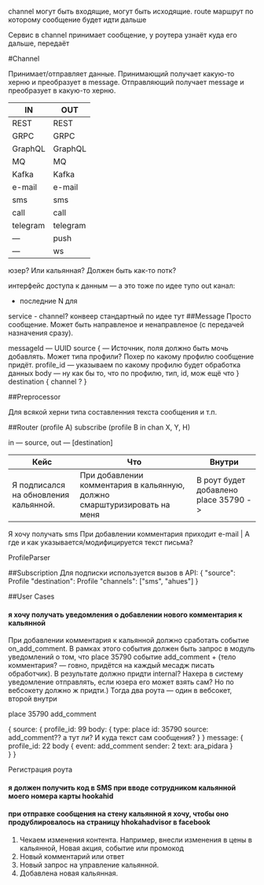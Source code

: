 channel могут быть входящие, могут быть исходящие.
route маршрут по которому сообщение будет идти дальше

Сервис в channel принимает сообщение, 
у роутера узнаёт куда его дальше, передаёт

#Channel

Принимает/отправляет данные.
Принимающий получает какую-то херню и преобразует в message.
Отправляющий получает message и преобразует в какую-то херню.

IN  | OUT
--- | ---
REST | REST
GRPC |  GRPC
GraphQL |GraphQL
MQ |MQ
Kafka |Kafka
e-mail | e-mail
sms |  sms
call | call
telegram | telegram
 — | push
  —| ws


юзер? Или кальянная? Должен быть как-то потк?

интерфейс доступа к данным — а это тоже по идее тупо out канал:
-   последние N для 

service  -  channel? конвеер  стандартный по идее тут
##Message
Просто сообщение.
Может быть направленое и ненаправленое (с передачей назначения сразу).

messageId —  UUID
source { — Источник, поля должно быть мочь добавлять. Может типа профили? Похер по какому профилю сообщение придёт.
    profile_id — указываем по какому профилю будет обработка данных
    body — ну  как бы то, что по профилю, тип, id, мож ещё что
}
destination {
    channel ?
}

##Preprocessor

Для всякой херни типа составленния текста сообщения и т.п.

##Router
(profile A) subscribe (profile B in chan X, Y, H)

in — source, out — [destination]

Кейс  | Что | Внутри
--- | --- | ---
Я подписался на обновления кальянной.  | При добавлении комментария в кальянную, должно смарштуризировать на меня | В роут будет добавлено place 35790 -> 
Я хочу получать sms
При добавлении комментария  приходит e-mail | А где и как указывается/модифицируется текст письма?

ProfileParser

##Subscription
Для подписки используется вызов в API:
{
  "source": Profile
  "destination": Profile
  "channels": ["sms", "ahues"]
}



##User Cases
#### я хочу получать уведомления о добавлении нового комментария к кальянной
При добавлении комментария к кальянной должно сработать событие on_add_comment. 
В рамках этого события должен быть запрос в модуль уведомлений о том, что place 35790 событие add_comment + (тело комментария? — говно, придётся на каждый месадж писать обработчик).
В результате должно придти internal? Нахера в систему уведомление отправлять, если юзера его может взять сам? Но по вебсокету должно ж придти.)
Тогда два роута — один в вебсокет, второй внутри

place 35790 add_comment 

{
    source: {
        profile_id: 99
        body: {
            type:  place
            id: 35790
            source: add_comment??  а тут ли? И куда текст сам сообщения?
        }
    }
    message: {
        profile_id: 22
        body {
            event: add_comment
            sender: 2
            text: ara_pidara
        }        
    }
}

Регистрация роута 


#### я должен получить код в SMS при вводе сотрудником кальянной моего номера карты hookahid
#### при отправке сообщения на стену кальянной я хочу, чтобы оно продублировалось на страницу hhokahadvisor в facebook
1. Чекаем изменения контента. Например, внесли изменения в цены в кальянной, Новая акция, событие или промокод
2. Новый комментарий или ответ
3. Новый запрос на управление кальянной.
4. Добавлена новая кальянная.
